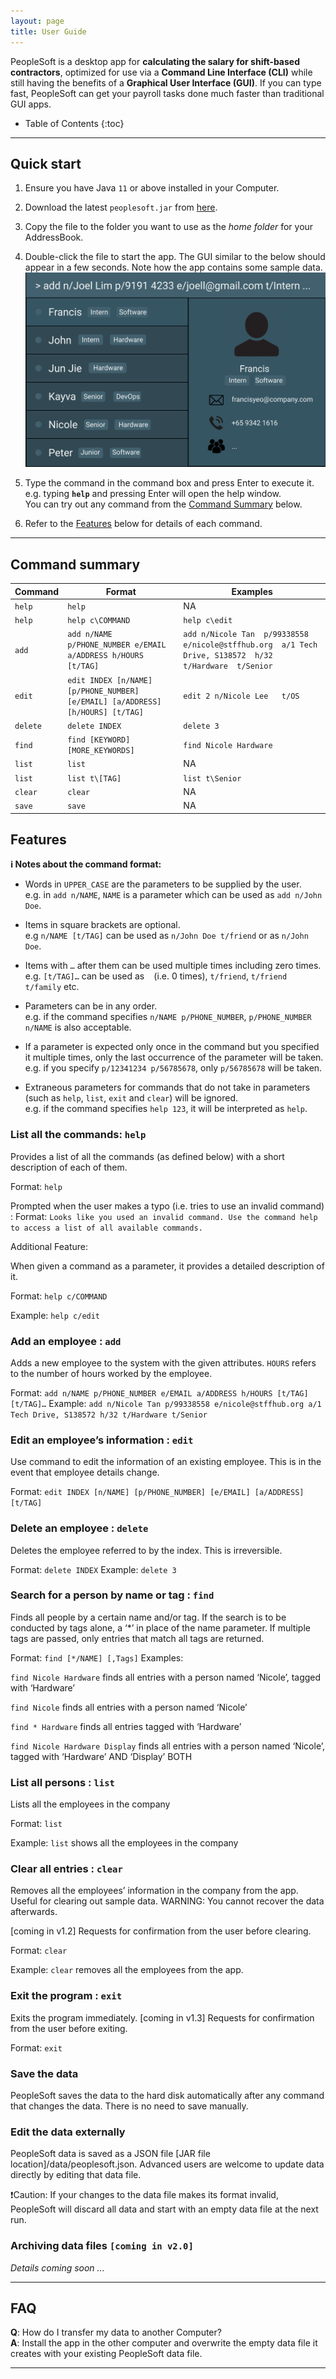 ```yaml
---
layout: page
title: User Guide
---
```


PeopleSoft is a desktop app for **calculating the salary for shift-based contractors**, optimized for use via a **Command Line Interface (CLI)** while still having the benefits of a **Graphical User Interface (GUI)**. If you can type fast, PeopleSoft can get your payroll tasks done much faster than traditional GUI apps.


* Table of Contents
{:toc}

--------------------------------------------------------------------------------------------------------------------

## Quick start

1. Ensure you have Java `11` or above installed in your Computer.

1. Download the latest `peoplesoft.jar` from [here]().

1. Copy the file to the folder you want to use as the _home folder_ for your AddressBook.

1. Double-click the file to start the app. The GUI similar to the below should appear in a few seconds. Note how the app contains some sample data.<br>
   ![Ui](images/Ui.png)

1. Type the command in the command box and press Enter to execute it. e.g. typing **`help`** and pressing Enter will open the help window.<br>You can try out any command from the [Command Summary](#command-summary) below.

1. Refer to the [Features](#features) below for details of each command.

--------------------------------------------------------------------------------------------------------------------
## Command summary

| Command | Format                                                                        | Examples                                                                                               |
|---------|-------------------------------------------------------------------------------|--------------------------------------------------------------------------------------------------------|
| `help`    | `help`                                                                          | NA                                                                                                    |
|   `help`      | `help c\COMMAND`                                                                | `help c\edit`                                                                                              |
| `add`     | `add n/NAME p/PHONE_NUMBER e/EMAIL a/ADDRESS h/HOURS [t/TAG]`                  | `add n/Nicole Tan  p/99338558  e/nicole@stffhub.org  a/1 Tech Drive, S138572  h/32 t/Hardware  t/Senior` |
| `edit`    | `edit INDEX [n/NAME] [p/PHONE_NUMBER] [e/EMAIL] [a/ADDRESS] [h/HOURS] [t/TAG]` | `edit 2 n/Nicole Lee   t/OS`                                                                             |
| `delete`  | `delete INDEX`                                                                  | `delete 3`                                                                                               |
| `find`    | `find [KEYWORD] [MORE_KEYWORDS]`                                                | `find Nicole Hardware`                                                                                   |
| `list`    | `list`                                                                          | NA                                                                                                 |
|  `list`       | `list t\[TAG]`                                                                    | `list t\Senior`                                                                                          |
| `clear`   | `clear`                                                                         | NA                                                                                                  |
| `save`    | `save`                                                                          | NA                                                                                                   |

## Features

<div markdown="block" class="alert alert-info">

**:information_source: Notes about the command format:**<br>

* Words in `UPPER_CASE` are the parameters to be supplied by the user.<br>
  e.g. in `add n/NAME`, `NAME` is a parameter which can be used as `add n/John Doe`.

* Items in square brackets are optional.<br>
  e.g `n/NAME [t/TAG]` can be used as `n/John Doe t/friend` or as `n/John Doe`.

* Items with `…`​ after them can be used multiple times including zero times.<br>
  e.g. `[t/TAG]…​` can be used as ` ` (i.e. 0 times), `t/friend`, `t/friend t/family` etc.

* Parameters can be in any order.<br>
  e.g. if the command specifies `n/NAME p/PHONE_NUMBER`, `p/PHONE_NUMBER n/NAME` is also acceptable.

* If a parameter is expected only once in the command but you specified it multiple times, only the last occurrence of the parameter will be taken.<br>
  e.g. if you specify `p/12341234 p/56785678`, only `p/56785678` will be taken.

* Extraneous parameters for commands that do not take in parameters (such as `help`, `list`, `exit` and `clear`) will be ignored.<br>
  e.g. if the command specifies `help 123`, it will be interpreted as `help`.

</div>

### List all the commands: `help`
Provides a list of all the commands (as defined below) with a short description of each of them.

Format: `help`

Prompted when the user makes a typo (i.e. tries to use an invalid command) :
Format: `Looks like you used an invalid command. Use the command help to access a list of all available commands.`

Additional Feature:

When given a command as a parameter, it provides a detailed description of it.

Format: `help c/COMMAND`

Example: `help c/edit`

### Add an employee : `add`

Adds a new employee to the system with the given attributes. `HOURS` refers to the number of hours worked by the employee.

Format: `add n/NAME p/PHONE_NUMBER e/EMAIL a/ADDRESS h/HOURS [t/TAG] [t/TAG]…`
Example: `add n/Nicole Tan p/99338558 e/nicole@stffhub.org a/1 Tech Drive, S138572 h/32 t/Hardware t/Senior`

### Edit an employee’s information : `edit`
Use command to edit the information of an existing employee. This is in the event that employee details change.

Format: `edit INDEX [n/NAME] [p/PHONE_NUMBER] [e/EMAIL] [a/ADDRESS] [t/TAG]`

### Delete an employee : `delete`
Deletes the employee referred to by the index. This is irreversible.

Format: `delete INDEX`
Example: `delete 3`

### Search for a person by name or tag : `find`
Finds all people by a certain name and/or tag. If the search is to be conducted by tags alone, a ‘*’ in place of the name parameter. If multiple tags are passed, only entries that match all tags are returned.

Format: `find [*/NAME] [,Tags]`
Examples:

`find Nicole Hardware` finds all entries with a person named ‘Nicole’, tagged with ‘Hardware’

`find Nicole` finds all entries with a person named ‘Nicole’

`find * Hardware` finds all entries tagged with ‘Hardware’

`find Nicole Hardware Display` finds all entries with a person named ‘Nicole’, tagged with ‘Hardware’ AND ‘Display’ BOTH

### List all persons : `list`
Lists all the employees in the company

Format: `list`

Example: `list` shows all the employees in the company

### Clear all entries : `clear`

Removes all the employees’ information in the company from the app. Useful for clearing out sample data. WARNING: You cannot recover the data afterwards.

[coming in v1.2] Requests for confirmation from the user before clearing.

Format: `clear`

Example: `clear` removes all the employees from the app.

### Exit the program : `exit`
Exits the program immediately.
[coming in v1.3] Requests for confirmation from the user before exiting.

Format: `exit`

### Save the data
PeopleSoft saves the data to the hard disk automatically after any command that changes the data. There is no need to save manually.

### Edit the data externally
PeopleSoft data is saved as a JSON file [JAR file location]/data/peoplesoft.json. Advanced users are welcome to update data directly by editing that data file.

❗️Caution: If your changes to the data file makes its format invalid, PeopleSoft will discard all data and start with an empty data file at the next run.


### Archiving data files `[coming in v2.0]`

_Details coming soon ..._

--------------------------------------------------------------------------------------------------------------------

## FAQ

**Q**: How do I transfer my data to another Computer?<br>
**A**: Install the app in the other computer and overwrite the empty data file it creates with your existing PeopleSoft data file.

--------------------------------------------------------------------------------------------------------------------

